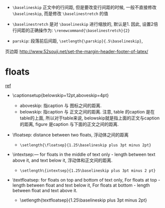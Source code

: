 - `\baselineskip` 正文中的行间距, 但是要改变行间距的时候, 一般不直接修改`\baselineskip`, 而是修改 `\baselinestretch` 的值
- `\baselinestretch` 是对 `\baselineskip` 进行缩放的, 默认是1. 因此, 设置2倍行间距的正确操作为: `\renewcommand{\baselinestretch}{2}`

- `parskip`: 段落前后间距, `\setlength{\parskip}{.5\baselineskip}`, 

页边距
http://www.52souji.net/set-the-margin-header-footer-of-latex/
 
 
# floats
[ref](http://techshangrila.blogspot.com/2014/01/reduce-space-around-floats-algorithm.html)

- \captionsetup{belowskip=12pt,aboveskip=4pt}
	- aboveskip: 指caption 与 图标之间的距离.
	- belowskip: 指caption 与 正文之间的距离.
		注意, table 的caption 是在table的上面, 所以对于table来说, belowskip就是指上面的正文与caption的距离, figure 是caption 与下面的正文之间的距离.

- \floatsep: distance between two floats, 浮动体之间的距离
	- `\setlength{\floatsep}{1.25\baselineskip plus 3pt minus 2pt}`
- \intextsep:— for floats in the middle of text only - length between text above it, and text below it, 浮动体和正文间的距离.
	- `\setlength\{intextsep}{1.25\baselineskip plus 3pt minus 2 pt}`
- \textfloatsep: for floats on top and bottom of text only,
	For floats at top - length between float and text below it,
	For floats at bottom - length between float and text above it.
	- \setlength\{textfloatsep}{1.25\baselineskip plus 3pt minus 2pt}
 
